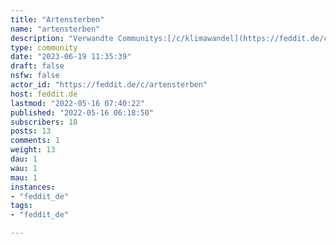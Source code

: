 ```yaml
---
title: "Artensterben" 
name: "artensterben"
description: "Verwandte Communitys:[/c/klimawandel](https://feddit.de/c/klimawandel)::: spoiler AttributionPolar bear icon created by [dDara - Flaticon](https://www.flaticon.com/free-icons/polar-bear):::"
type: community
date: "2023-06-19 11:35:39"
draft: false
nsfw: false
actor_id: "https://feddit.de/c/artensterben"
host: feddit.de
lastmod: "2022-05-16 07:40:22"
published: "2022-05-16 06:18:50"
subscribers: 18
posts: 13
comments: 1
weight: 13
dau: 1
wau: 1
mau: 1
instances:
- "feddit_de"
tags: 
- "feddit_de"

---
```


